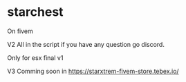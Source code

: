 # starchest

On fivem

V2 All in the script if you have any question go discord.

Only for esx final v1

V3 Comming soon in https://starxtrem-fivem-store.tebex.io/
